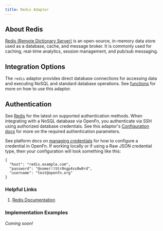 ```yaml
---
title: Redis Adaptor
---
```


## About Redis

[Redis (Remote Dictionary Server)](https://redis.io/) is an open-source, in-memory data store used as a database, cache, and message broker. It is commonly used for caching, real-time analytics, session management, and pub/sub messaging.


## Integration Options

The `redis` adaptor provides direct database connections for accessing data and executing NoSQL and standard database operations. See [functions](/adaptors/packages/redis-docs) for more on how to use this adaptor.


## Authentication

See [Redis](https://redis.io/docs/latest/) for the latest on supported authentication methods. When integrating with a NoSQL database via OpenFn, you authenticate via SSH using authorized database credentials. See this adaptor's [Configuration docs](/adaptors/packages/redis-configuration-schema) for more on the required authentication parameters.

See platform docs on [managing credentials](/documentation/manage-projects/manage-credentials) for how to configure a credential in OpenFn. If working locally or if using a Raw JSON credential type, then your configuration will look something like this:

```
{
  "host": "redis.example.com",
  "password": "@some(!)Str0ngp4ss0w0rd",
  "username": "test@openfn.org"
}
```

### Helpful Links

1. [Redis Documentation](https://redis.io/documentation)


### Implementation Examples

_Coming soon!_


